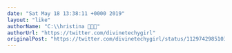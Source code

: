 ```yaml
---
date: "Sat May 18 13:38:11 +0000 2019"
layout: "like"
authorName: "C:\\hristina 👩🏽‍💻"
authorUrl: "https://twitter.com/divinetechygirl"
originalPost: "https://twitter.com/divinetechygirl/status/1129742985103650816"
---
```

